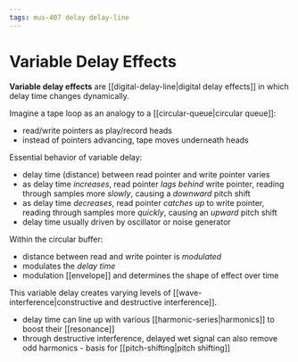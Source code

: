 ```yaml
---
tags: mus-407 delay delay-line
---
```


# Variable Delay Effects

**Variable delay effects** are [[digital-delay-line|digital delay effects]] in which delay time changes dynamically.

Imagine a tape loop as an analogy to a [[circular-queue|circular queue]]:

- read/write pointers as play/record heads
- instead of pointers advancing, tape moves underneath heads

Essential behavior of variable delay:

- delay time (distance) between read pointer and write pointer varies
- as delay time _increases_, read pointer _lags behind_ write pointer, reading through samples more _slowly_, causing a _downward_ pitch shift
- as delay time _decreases_, read pointer _catches up_ to write pointer, reading through samples more _quickly_, causing an _upward_ pitch shift
- delay time usually driven by oscillator or noise generator

Within the circular buffer:

- distance between read and write pointer is _modulated_
- modulates the _delay time_
- modulation [[envelope]] and determines the shape of effect over time

This variable delay creates varying levels of [[wave-interference|constructive and destructive interference]].

- delay time can line up with various [[harmonic-series|harmonics]] to boost their [[resonance]]
- through destructive interference, delayed wet signal can also remove odd harmonics - basis for [[pitch-shifting|pitch shifting]]
